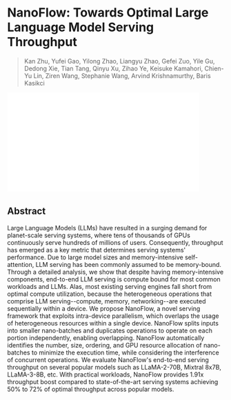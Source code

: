 # NanoFlow: Towards Optimal Large Language Model Serving Throughput

> Kan Zhu, Yufei Gao, Yilong Zhao, Liangyu Zhao, Gefei Zuo, Yile Gu, Dedong Xie, Tian Tang, Qinyu Xu, Zihao Ye, Keisuke Kamahori, Chien-Yu Lin, Ziren Wang, Stephanie Wang, Arvind Krishnamurthy, Baris Kasikci

![](../../blank.jpg)

## Abstract

Large Language Models (LLMs) have resulted in a surging demand for
planet-scale serving systems, where tens of thousands of GPUs continuously
serve hundreds of millions of users. Consequently, throughput has emerged as a
key metric that determines serving systems' performance. Due to large model
sizes and memory-intensive self-attention, LLM serving has been commonly
assumed to be memory-bound. Through a detailed analysis, we show that despite
having memory-intensive components, end-to-end LLM serving is compute bound for
most common workloads and LLMs. Alas, most existing serving engines fall short
from optimal compute utilization, because the heterogeneous operations that
comprise LLM serving--compute, memory, networking--are executed sequentially
within a device.
  We propose NanoFlow, a novel serving framework that exploits intra-device
parallelism, which overlaps the usage of heterogeneous resources within a
single device. NanoFlow splits inputs into smaller nano-batches and duplicates
operations to operate on each portion independently, enabling overlapping.
NanoFlow automatically identifies the number, size, ordering, and GPU resource
allocation of nano-batches to minimize the execution time, while considering
the interference of concurrent operations. We evaluate NanoFlow's end-to-end
serving throughput on several popular models such as LLaMA-2-70B, Mixtral 8x7B,
LLaMA-3-8B, etc. With practical workloads, NanoFlow provides 1.91x throughput
boost compared to state-of-the-art serving systems achieving 50% to 72% of
optimal throughput across popular models.
